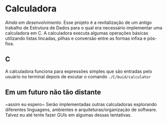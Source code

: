 # Calculadora
_Ainda em desenvolvimento_.
Esse projeto é a revitalização de um antigo trabalho de Estrutura de Dados para
o qual era necessário implementar uma calculadora em C. A calculadora executa
algumas operações básicas utilizando listas lincadas, pilhas e conversão entre
as formas infixa e pós-fixa.


## C
A calculadora funciona para expressões simples que são entradas pelo usuário no terminal depois de excutar o comando
`./C/buid/calculator`


## Em um futuro não tão distante
~assim eu espero~ Serão implementadas outras calculadoras explorando diferentes 
linguagens, ambientes e arquiteturas/organização de software. Talvez eu até tente 
fazer GUIs em algumas dessas tentativas.